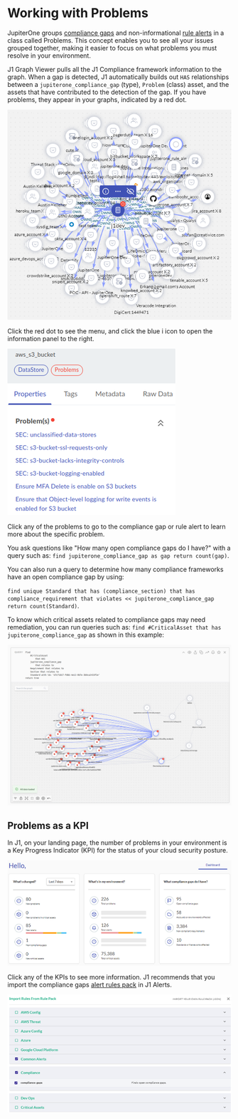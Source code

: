 # Working with Problems

JupiterOne groups [compliance gaps](./compliance-gap-analysis.md) and non-informational [rule alerts](../security-operations/manage-alerts.md) in a class called Problems. This concept enables you to see all your issues grouped together, making it easier to focus on what problems you must resolve in your environment. 

J1 Graph Viewer pulls all the J1 Compliance framework information to the graph. When a gap is detected, J1 automatically builds out `HAS` relationships between a `jupiterone_compliance_gap` (type),  `Problem` (class) asset, and the assets that have contributed to the detection of the gap. If you have problems, they appear in your graphs, indicated by a red dot. 

  ![](../assets/graph-problems.png)

Click the red dot to see the menu, and click the blue i icon to open the information panel to the right.

 ![](../assets/problems-info.png)



Click any of the problems to go to the compliance gap or rule alert to learn more about the specific problem.

You ask questions like "How many open compliance gaps do I have?" with a query such as:
 `find jupiterone_compliance_gap as gap return count(gap)`. 

You can also run a query to determine how many compliance frameworks have an open compliance gap by using:

 `find unique Standard that has (compliance_section) that has compliance_requirement that violates << jupiterone_compliance_gap return count(Standard)`.

To know which critical assets related to compliance gaps may need remediation, you can run queries such as:  `find #CriticalAsset that has jupiterone_compliance_gap` as shown in this example:


![](../assets/problems-query.png)



## Problems as a KPI

In J1, on your landing page, the number of problems in your environment is a Key Progress Indicator (KPI) for the status of your cloud security posture.

![](../assets/problems-kpi.png)



Click any of the KPIs to see more information. J1 recommends that you import the compliance gaps [alert rules pack](../security-operations/manage-alerts.md) in J1 Alerts.



![](../assets/alerts-import-gaps.png)